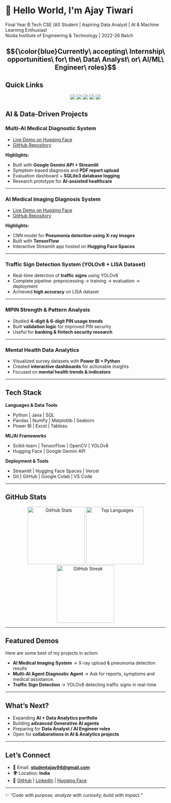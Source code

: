 # 👋 Hello World, I'm Ajay Tiwari  

Final Year B.Tech CSE (AI) Student | Aspiring Data Analyst | AI & Machine Learning Enthusiast  
Noida Institute of Engineering & Technology | 2022-26 Batch

$${\color{blue}Currently\ accepting\ Internship\ opportunities\ for\ the\ Data\ Analyst\ or\ AI/ML\ Engineer\ roles}$$
---

## Quick Links  

<p align="center">
  <a href="https://ajaytiwari94.github.io"><img src="https://img.shields.io/badge/🌐-Portfolio-blue"></a>
  <a href="https://ajay-tiwari94-portfolio.vercel.app"><img src="https://img.shields.io/badge/Vercel-Portfolio-black"></a>
  <a href="https://github.com/AjayTiwari94"><img src="https://img.shields.io/badge/GitHub-AjayTiwari94-lightgrey?logo=github"></a>
  <a href="https://huggingface.co/AjayTiwari94"><img src="https://img.shields.io/badge/HuggingFace-Spaces-yellow?logo=huggingface"></a>
  <a href="https://linkedin.com/in/ajay-tiwari94"><img src="https://img.shields.io/badge/LinkedIn-Connect-blue?logo=linkedin"></a>
</p>



## AI & Data-Driven Projects  

### Multi-AI Medical Diagnostic System
- [Live Demo on Hugging Face](https://huggingface.co/spaces/AjayTiwari94/Multi-AI-Agent-Medical-Diagnosis)  
- [GitHub Repository](https://github.com/AjayTiwari94/Multi-AI-Agent-Medical-Diagnosis)  

**Highlights:**  
- Built with **Google Gemini API + Streamlit**  
- Symptom-based diagnosis and **PDF report upload**  
- Evaluation dashboard + **SQLite3 database logging**  
- Research prototype for **AI-assisted healthcare**  

---

### AI Medical Imaging Diagnosis System  
- [Live Demo on Hugging Face](https://huggingface.co/spaces/AjayTiwari94/AI-Medical-Imaging-Diagnosis-System)  
- [GitHub Repository](https://github.com/AjayTiwari94/Medical-Imaging-Diagnosis)  

**Highlights:**  
- CNN model for **Pneumonia detection using X-ray images**  
- Built with **TensorFlow**  
- Interactive Streamlit app hosted on **Hugging Face Spaces**  

---

### Traffic Sign Detection System (YOLOv8 + LISA Dataset)  
- Real-time detection of **traffic signs** using YOLOv8  
- Complete pipeline: preprocessing → training → evaluation → deployment  
- Achieved **high accuracy** on LISA dataset  

---

### MPIN Strength & Pattern Analysis  
- Studied **4-digit & 6-digit PIN usage trends**  
- Built **validation logic** for improved PIN security  
- Useful for **banking & fintech security research**  

---

### Mental Health Data Analytics  
- Visualized survey datasets with **Power BI + Python**  
- Created **interactive dashboards** for actionable insights  
- Focused on **mental health trends & indicators**  

---

## Tech Stack  

**Languages & Data Tools**  
- Python | Java | SQL  
- Pandas | NumPy | Matplotlib | Seaborn  
- Power BI | Excel | Tableau  

**ML/AI Frameworks**  
- Scikit-learn | TensorFlow | OpenCV | YOLOv8  
- Hugging Face | Google Gemini API  

**Deployment & Tools**  
- Streamlit | Hugging Face Spaces | Vercel  
- Git | GitHub | Google Colab | VS Code  

---

## GitHub Stats  

<p align="center">
  <img src="https://github-readme-stats.vercel.app/api?username=AjayTiwari94&show_icons=true&theme=radical" alt="GitHub Stats" height="180"/>
  <img src="https://github-readme-stats.vercel.app/api/top-langs/?username=AjayTiwari94&layout=compact&theme=radical" alt="Top Languages" height="180"/>
  <img src="https://github-readme-streak-stats.herokuapp.com/?user=AjayTiwari94&theme=radical" alt="GitHub Streak" height="180"/>
</p>


---

## Featured Demos  

Here are some best of my projects in action:  

- **AI Medical Imaging System** → X-ray upload & pneumonia detection results  
- **Multi-AI Agent Diagnostic Agent** → Ask for reports, symptoms and medical assistance.
- **Traffic Sign Detection** → YOLOv8 detecting traffic signs in real-time  

---

## What’s Next?  

- Expanding **AI + Data Analytics portfolio**  
- Building **advanced Generative AI agents**  
- Preparing for **Data Analyst / AI Engineer roles**  
- Open for **collaborations in AI & Analytics projects**  

---

## Let’s Connect  

- 📧 Email: **studentajay94@gmail.com**  
- 🌍 Location: **India**  
- 🔗 [GitHub](https://github.com/AjayTiwari94) | [LinkedIn](https://linkedin.com/in/ajay-tiwari94) | [Hugging Face](https://huggingface.co/AjayTiwari94)  

---

✨ *“Code with purpose, analyze with curiosity, build with impact.”*  
